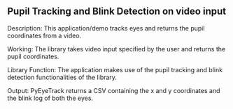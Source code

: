 ## Pupil Tracking and Blink Detection on video input

Description: This application/demo tracks eyes and returns the pupil coordinates from a video.<br>

Working: The library takes video input specified by the user and returns the pupil coordinates.<br>

Library Function: The application makes use of the pupil tracking and blink detection functionalities of the library.<br>

Output: PyEyeTrack returns a CSV containing the x and y coordinates and the blink log of both the eyes.
